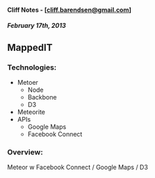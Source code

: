 #### Cliff Notes - [cliff.barendsen@gmail.com]
##### February 17th, 2013

## MappedIT 

### Technologies:
* Metoer
	* Node
	* Backbone
	* D3
* Meteorite
* APIs
	* Google Maps
	* Facebook Connect

### Overview:
Meteor w Facebook Connect / Google Maps / D3